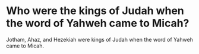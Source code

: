 # Who were the kings of Judah when the word of Yahweh came to Micah?

Jotham, Ahaz, and Hezekiah were kings of Judah when the word of Yahweh came to Micah.
